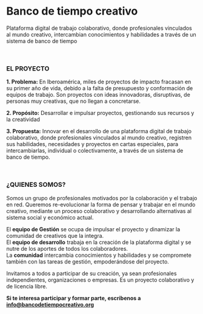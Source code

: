 # Banco de tiempo creativo
Plataforma digital de trabajo colaborativo, donde profesionales vinculados al mundo creativo, intercambian conocimientos y habilidades a través de un sistema de banco de tiempo

<br />

### EL PROYECTO

**1. Problema:**
En Iberoamérica, miles de proyectos de impacto fracasan en su primer año de vida, debido a la falta de presupuesto y conformación de equipos de trabajo. Son proyectos con ideas innovadoras, disruptivas, de personas muy creativas, que no llegan a concretarse.

**2. Propósito:**
Desarrollar e impulsar proyectos, gestionando sus recursos y la creatividad

**3. Propuesta:**
Innovar en el desarrollo de una plataforma digital de trabajo colaborativo, donde profesionales vinculados al mundo creativo, registren sus habilidades, necesidades y proyectos en cartas especiales, para intercambiarlas, individual o colectivamente, a través de un sistema de banco de tiempo.

<br />

### ¿QUIENES SOMOS?

Somos un grupo de profesionales motivados por la colaboración y el trabajo en red. Queremos re-evolucionar la forma de pensar y trabajar en el mundo creativo, mediante un proceso colaborativo y desarrollando alternativas al sistema social y económico actual. 


El **equipo de Gestión** se ocupa de impulsar el proyecto y dinamizar la comunidad de creativos que la integra.<br />
El **equipo de desarrollo** trabaja en la creación de la plataforma digital y se nutre de los aportes de todos los colaboradores. <br />
La **comunidad** intercambia conocimientos y habilidades y se compromete también con las tareas de gestión, empoderándose del proyecto.

Invitamos a todos a participar de su creación, ya sean profesionales independientes, organizaciones o empresas. Es un proyecto colaborativo y de licencia libre.  

**Si te interesa participar y formar parte, escribenos a info@bancodetiempocreativo.org**
